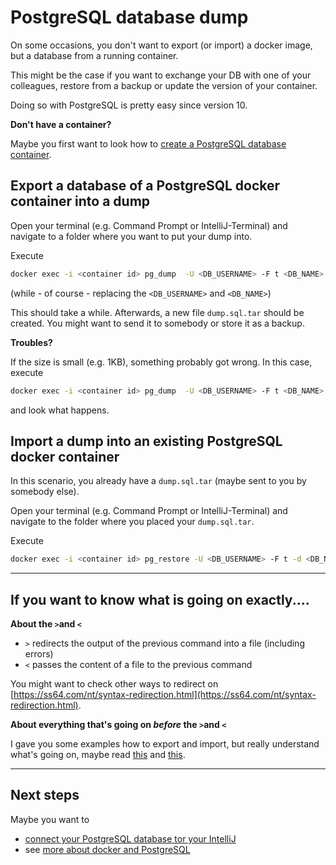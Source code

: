# PostgreSQL database dump 

On some occasions, you don't want to export (or import) a docker image, but a database from a running container.

This might be the case if you want to exchange your DB with one of your colleagues, restore from a backup or update the version of your container.

Doing so with PostgreSQL is pretty easy since version 10.

**Don't have a container?**

Maybe you first want to look how to [create a PostgreSQL database container](creatingAPostrgreSQLDockerContainer.md).

## Export a database of a PostgreSQL docker container into a dump

Open your terminal (e.g. Command Prompt or IntelliJ-Terminal) and navigate to a folder where you want to put your dump into.

Execute

```bash
docker exec -i <container id> pg_dump  -U <DB_USERNAME> -F t <DB_NAME> > dump.sql.tar
```
(while - of course - replacing the `<DB_USERNAME>` and `<DB_NAME>`)

This should take a while. Afterwards, a new file `dump.sql.tar` should be created. You might want to send it to somebody or store it as a backup.

**Troubles?**

If the size is small (e.g. 1KB), something probably got wrong. 
In this case, execute 

```bash
docker exec -i <container id> pg_dump  -U <DB_USERNAME> -F t <DB_NAME> 
```
and look what happens.

## Import a dump into an existing PostgreSQL docker container

In this scenario, you already have a `dump.sql.tar` (maybe sent to you by somebody else).

Open your terminal (e.g. Command Prompt or IntelliJ-Terminal) and navigate to the folder where you placed your `dump.sql.tar`.

Execute

```bash
docker exec -i <container id> pg_restore -U <DB_USERNAME> -F t -d <DB_NAME> < dump.sql.tar
```

---

## If you want to know what is going on exactly.... 

**About the `>`and `<`**
* `>` redirects the output of the previous command into a file (including errors)
* `<` passes the content of a file to the previous command

You might want to check other ways to redirect on [https://ss64.com/nt/syntax-redirection.html](https://ss64.com/nt/syntax-redirection.html).


**About everything that's going on _before_ the `>`and `<`**

I gave you some examples how to export and import, but really understand what's going on, maybe read [this](https://www.postgresql.org/docs/10/app-pgdump.html) and [this](https://www.postgresql.org/docs/10/app-pgrestore.html).

---

## Next steps
Maybe you want to
- [connect your PostgreSQL database tor your IntelliJ](connectWithIntelliJ.md)
- see [more about docker and PostgreSQL](index.md)
